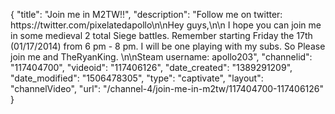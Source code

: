 {
    "title": "Join me in M2TW!!",
    "description": "Follow me on twitter: https:\/\/twitter.com\/pixelatedapollo\n\nHey guys,\n\n I hope you can join me in some medieval 2 total Siege battles.  Remember starting Friday the 17th (01\/17\/2014) from 6 pm - 8 pm.  I will be one playing with my subs.  So Please join me and TheRyanKing.  \n\nSteam username: apollo203",
    "channelid": "117404700",
    "videoid": "117406126",
    "date_created": "1389291209",
    "date_modified": "1506478305",
    "type": "captivate",
    "layout": "channelVideo",
    "url": "\/channel-4\/join-me-in-m2tw\/117404700-117406126"
}
